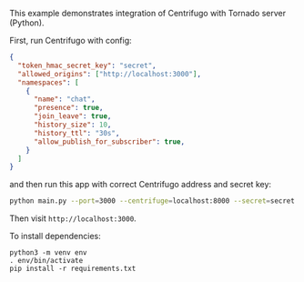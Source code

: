This example demonstrates integration of Centrifugo with Tornado server (Python).

First, run Centrifugo with config:

```json
{
  "token_hmac_secret_key": "secret",
  "allowed_origins": ["http://localhost:3000"],
  "namespaces": [
    {
      "name": "chat",
      "presence": true,
      "join_leave": true,
      "history_size": 10,
      "history_ttl": "30s",
      "allow_publish_for_subscriber": true,
    }
  ]
}
```

and then run this app with correct Centrifugo address and secret key:

```bash
python main.py --port=3000 --centrifuge=localhost:8000 --secret=secret
```

Then visit `http://localhost:3000`.

To install dependencies:

```
python3 -m venv env
. env/bin/activate
pip install -r requirements.txt
```
